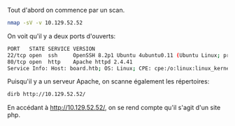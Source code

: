 Tout d'abord on commence par un scan.
```bash
nmap -sV -v 10.129.52.52
```

On voit qu'il y a deux ports d'ouverts:
```bash
PORT   STATE SERVICE VERSION
22/tcp open  ssh     OpenSSH 8.2p1 Ubuntu 4ubuntu0.11 (Ubuntu Linux; protocol 2.0)
80/tcp open  http    Apache httpd 2.4.41
Service Info: Host: board.htb; OS: Linux; CPE: cpe:/o:linux:linux_kernel
```

Puisqu'il y a un serveur Apache, on scanne également les répertoires:
```bash
dirb http://10.129.52.52/
```
En accédant à http://10.129.52.52/, on se rend compte qu'il s'agit d'un site php.
